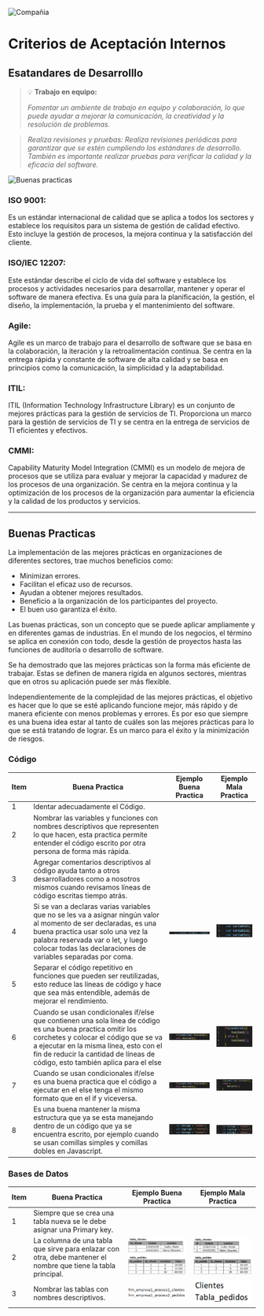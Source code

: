 ![Compañia](https://www.bpmco.co/wp-content/uploads/2021/02/logo_bpm_10.png "Compañia")

# Criterios de Aceptación Internos

## Esatandares de Desarrolllo

> :bulb: **Trabajo en equipo:**
>
> _Fomentar un ambiente de trabajo en equipo y colaboración, lo que puede ayudar a mejorar la comunicación, la creatividad y la resolución de problemas._

> _Realiza revisiones y pruebas: Realiza revisiones periódicas para garantizar que se estén cumpliendo los estándares de desarrollo. También es importante realizar pruebas para verificar la calidad y la eficacia del software._

![Buenas practicas](https://cdn.pixabay.com/photo/2015/06/24/15/45/code-820275_1280.jpg "Buenas practicas")

### ISO 9001:

Es un estándar internacional de calidad que se aplica a todos los sectores y establece los requisitos para un sistema de gestión de calidad efectivo. Esto incluye la gestión de procesos, la mejora continua y la satisfacción del cliente.

### ISO/IEC 12207:

Este estándar describe el ciclo de vida del software y establece los procesos y actividades necesarios para desarrollar, mantener y operar el software de manera efectiva. Es una guía para la planificación, la gestión, el diseño, la implementación, la prueba y el mantenimiento del software.

### Agile:

Agile es un marco de trabajo para el desarrollo de software que se basa en la colaboración, la iteración y la retroalimentación continua. Se centra en la entrega rápida y constante de software de alta calidad y se basa en principios como la comunicación, la simplicidad y la adaptabilidad.

### ITIL:

ITIL (Information Technology Infrastructure Library) es un conjunto de mejores prácticas para la gestión de servicios de TI. Proporciona un marco para la gestión de servicios de TI y se centra en la entrega de servicios de TI eficientes y efectivos.

### CMMI:

Capability Maturity Model Integration (CMMI) es un modelo de mejora de procesos que se utiliza para evaluar y mejorar la capacidad y madurez de los procesos de una organización. Se centra en la mejora continua y la optimización de los procesos de la organización para aumentar la eficiencia y la calidad de los productos y servicios.

---

## Buenas Practicas

La implementación de las mejores prácticas en organizaciones de diferentes sectores, trae muchos beneficios como:

- Minimizan errores.
- Facilitan el eficaz uso de recursos.
- Ayudan a obtener mejores resultados.
- Beneficio a la organización de los participantes del proyecto.
- El buen uso garantiza el éxito.

Las buenas prácticas, son un concepto que se puede aplicar ampliamente y en diferentes gamas de industrias. En el mundo de los negocios, el término se aplica en conexión con todo, desde la gestión de proyectos hasta las funciones de auditoría o desarrollo de software.

Se ha demostrado que las mejores prácticas son la forma más eficiente de trabajar. Estas se definen de manera rígida en algunos sectores, mientras que en otros su aplicación puede ser más flexible.

Independientemente de la complejidad de las mejores prácticas, el objetivo es hacer que lo que se esté aplicando funcione mejor, más rápido y de manera eficiente con menos problemas y errores. Es por eso que siempre es una buena idea estar al tanto de cuáles son las mejores prácticas para lo que se está tratando de lograr. Es un marco para el éxito y la minimización de riesgos.

### Código

| Item | Buena Practica                                                                                                                                                                                                                                                                  | Ejemplo Buena Practica                                                          | Ejemplo Mala Practica                                                         |
| ---- | ------------------------------------------------------------------------------------------------------------------------------------------------------------------------------------------------------------------------------------------------------------------------------- | ------------------------------------------------------------------------------- | ----------------------------------------------------------------------------- |
| 1    | Identar adecuadamente el Código.                                                                                                                                                                                                                                                |                                                                                 |                                                                               |
| 2    | Nombrar las variables y funciones con nombres descriptivos que representen lo que hacen, esta practica permite entender el código escrito por otra persona de forma más rápida.                                                                                                 |                                                                                 |                                                                               |
| 3    | Agregar comentarios descriptivos al código ayuda tanto a otros desarrolladores como a nosotros mismos cuando revisamos líneas de código escritas tiempo atrás.                                                                                                                  |                                                                                 |                                                                               |
| 4    | Si se van a declaras varias variables que no se les va a asignar ningún valor al momento de ser declaradas, es una buena practica usar solo una vez la palabra reservada var o let, y luego colocar todas las declaraciones de variables separadas por coma.                    | ![Ejemplo buenas practicas](images/ejemplo_bp_4.png "Ejemplo buenas practicas") | ![Ejemplo malas practicas](images/ejemplo_mp_4.png "Ejemplo malas practicas") |
| 5    | Separar el código repetitivo en funciones que pueden ser reutilizadas, esto reduce las líneas de código y hace que sea más entendible, además de mejorar el rendimiento.                                                                                                        |                                                                                 |                                                                               |
| 6    | Cuando se usan condicionales if/else que contienen una sola línea de código es una buena practica omitir los corchetes y colocar el código que se va a ejecutar en la misma línea, esto con el fin de reducir la cantidad de líneas de código, esto también aplica para el else | ![Ejemplo buenas practicas](images/ejemplo_bp_6.png "Ejemplo buenas practicas") | ![Ejemplo malas practicas](images/ejemplo_mp_6.png "Ejemplo malas practicas") |
| 7    | Cuando se usan condicionales if/else es una buena practica que el código a ejecutar en el else tenga el mismo formato que en el if y viceversa.                                                                                                                                 | ![Ejemplo buenas practicas](images/ejemplo_bp_7.png "Ejemplo buenas practicas") | ![Ejemplo malas practicas](images/ejemplo_mp_7.png "Ejemplo malas practicas") |
| 8    | Es una buena mantener la misma estructura que ya se esta manejando dentro de un código que ya se encuentra escrito, por ejemplo cuando se usan comillas simples y comillas dobles en Javascript.                                                                                | ![Ejemplo buenas practicas](images/ejemplo_bp_8.png "Ejemplo buenas practicas") | ![Ejemplo malas practicas](images/ejemplo_mp_8.png "Ejemplo malas practicas") |

### Bases de Datos

| Item | Buena Practica                                                                                                 | Ejemplo Buena Practica                                                             | Ejemplo Mala Practica                                                            |
| ---- | -------------------------------------------------------------------------------------------------------------- | ---------------------------------------------------------------------------------- | -------------------------------------------------------------------------------- |
| 1    | Siempre que se crea una tabla nueva se le debe asignar una Primary key.                                        |                                                                                    |                                                                                  |
| 2    | La columna de una tabla que sirve para enlazar con otra, debe mantener el nombre que tiene la tabla principal. | ![Ejemplo buenas practicas](images/ejemplo_db_bp_2.png "Ejemplo buenas practicas") | ![Ejemplo malas practicas](images/ejemplo_db_mp_2.png "Ejemplo malas practicas") |
| 3    | Nombrar las tablas con nombres descriptivos.                                                                   | ![Ejemplo buenas practicas](images/ejemplo_db_bp_3.png "Ejemplo buenas practicas") | ![Ejemplo malas practicas](images/ejemplo_db_mp_3.png "Ejemplo malas practicas") |